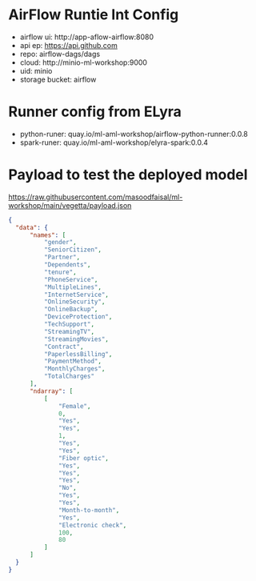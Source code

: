 # AirFlow Runtie Int Config
- airflow ui: http://app-aflow-airflow:8080
- api ep: https://api.github.com
- repo: airflow-dags/dags
- cloud: http://minio-ml-workshop:9000
- uid: minio
- storage bucket: airflow


# Runner config from ELyra
- python-runer: quay.io/ml-aml-workshop/airflow-python-runner:0.0.8
- spark-runer: quay.io/ml-aml-workshop/elyra-spark:0.0.4


# Payload to test the deployed model
https://raw.githubusercontent.com/masoodfaisal/ml-workshop/main/vegetta/payload.json
```json
{
  "data": {
      "names": [
          "gender",
          "SeniorCitizen",
          "Partner",
          "Dependents",
          "tenure",
          "PhoneService",
          "MultipleLines",
          "InternetService",
          "OnlineSecurity",
          "OnlineBackup",
          "DeviceProtection",
          "TechSupport",
          "StreamingTV",
          "StreamingMovies",
          "Contract",
          "PaperlessBilling",
          "PaymentMethod",
          "MonthlyCharges",
          "TotalCharges"
      ],
      "ndarray": [
          [
              "Female",
              0,
              "Yes",
              "Yes",
              1,
              "Yes",
              "Yes",
              "Fiber optic",
              "Yes",
              "Yes",
              "Yes",
              "No",
              "Yes",
              "Yes",
              "Month-to-month",
              "Yes",
              "Electronic check",
              100,
              80
          ]
      ]
  }
}
```

